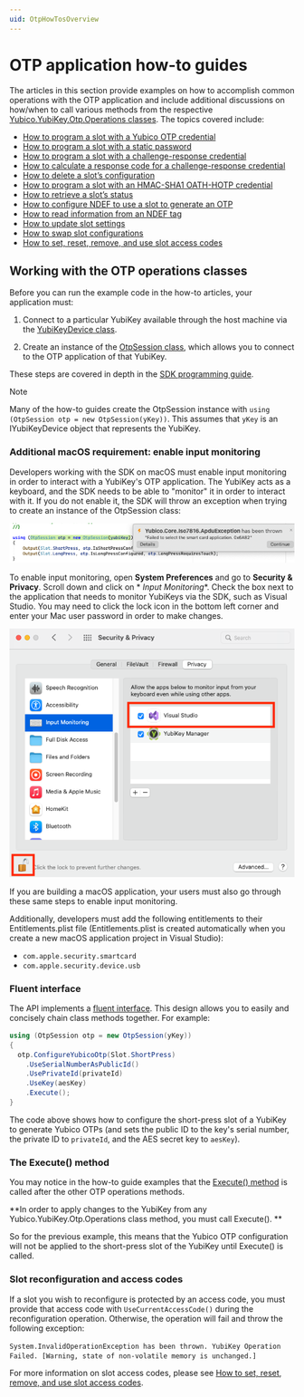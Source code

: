 ```yaml
---
uid: OtpHowTosOverview
---
```


<!-- Copyright 2022 Yubico AB

Licensed under the Apache License, Version 2.0 (the "License");
you may not use this file except in compliance with the License.
You may obtain a copy of the License at

    http://www.apache.org/licenses/LICENSE-2.0

Unless required by applicable law or agreed to in writing, software
distributed under the License is distributed on an "AS IS" BASIS,
WITHOUT WARRANTIES OR CONDITIONS OF ANY KIND, either express or implied.
See the License for the specific language governing permissions and
limitations under the License. -->

# OTP application how-to guides

The articles in this section provide examples on how to accomplish common operations with the OTP application and
include additional discussions on how/when to call various methods from the
respective [Yubico.YubiKey.Otp.Operations classes](xref:Yubico.YubiKey.Otp.Operations). The topics covered include:

- [How to program a slot with a Yubico OTP credential](xref:OtpProgramYubicoOTP)
- [How to program a slot with a static password](xref:OtpProgramStaticPassword)
- [How to program a slot with a challenge-response credential](xref:OtpProgramChallengeResponse)
- [How to calculate a response code for a challenge-response credential](xref:OtpCalcChallengeResponseCode)
- [How to delete a slot’s configuration](xref:OtpDeleteSlotConfig)
- [How to program a slot with an HMAC-SHA1 OATH-HOTP credential](xref:OtpProgramHOTP)
- [How to retrieve a slot’s status](xref:OtpRetrieveSlotStatus)
- [How to configure NDEF to use a slot to generate an OTP](xref:OtpConfigureNDEF)
- [How to read information from an NDEF tag](xref:OtpReadNDEF)
- [How to update slot settings](xref:OtpUpdateSlot)
- [How to swap slot configurations](xref:OtpSwapSlot)
- [How to set, reset, remove, and use slot access codes](xref:OtpSlotAccessCodes)

## Working with the OTP operations classes

Before you can run the example code in the how-to articles, your application must:

1. Connect to a particular YubiKey available through the host machine via
   the [YubiKeyDevice class](xref:Yubico.YubiKey.YubiKeyDevice).

2. Create an instance of the [OtpSession class](xref:Yubico.YubiKey.Otp.OtpSession), which allows you to connect to the
   OTP application of that YubiKey.

These steps are covered in depth in the [SDK programming guide](xref:UsersManualMakingAConnection).

> [!NOTE]
> Many of the how-to guides create the OtpSession instance with `using (OtpSession otp = new OtpSession(yKey))`. This
> assumes that `yKey` is an IYubiKeyDevice object that represents the YubiKey.

### Additional macOS requirement: enable input monitoring

Developers working with the SDK on macOS must enable input monitoring in order to interact with a YubiKey's OTP
application. The YubiKey acts as a keyboard, and the SDK needs to be able to "monitor" it in order to interact with it.
If you do not enable it, the SDK will throw an exception when trying to create an instance of the OtpSession class:

![Exception thrown when trying to create OtpSession instance](../../images/input-monitoring-error.png "Exception thrown when trying to create an OtpSession instance")

To enable input monitoring, open **System Preferences** and go to **Security & Privacy**. Scroll down and click on *
*Input Monitoring**. Check the box next to the application that needs to monitor YubiKeys via the SDK, such as Visual
Studio. You may need to click the lock icon in the bottom left corner and enter your Mac user password in order to make
changes.

![Input monitoring settings](../../images/input-monitoring.png "Input monitoring settings in macOS")

If you are building a macOS application, your users must also go through these same steps to enable input monitoring.

Additionally, developers must add the following entitlements to their Entitlements.plist file (Entitlements.plist is
created automatically when you create a new macOS application project in Visual Studio):

- ``com.apple.security.smartcard``
- ``com.apple.security.device.usb``

### Fluent interface

The API implements a [fluent interface](https://en.wikipedia.org/wiki/Fluent_interface). This design allows you to
easily and concisely chain class methods together. For example:

```C#
using (OtpSession otp = new OtpSession(yKey))
{
  otp.ConfigureYubicoOtp(Slot.ShortPress)
    .UseSerialNumberAsPublicId()
    .UsePrivateId(privateId)
    .UseKey(aesKey)
    .Execute();
}
```

The code above shows how to configure the short-press slot of a YubiKey to generate Yubico OTPs (and sets the public ID
to the key's serial number, the private ID to `privateId`, and the AES secret key to `aesKey`).

### The Execute() method

You may notice in the how-to guide examples that
the [Execute() method](xref:Yubico.YubiKey.Otp.Operations.OperationBase%601.Execute) is called after the other OTP
operations methods.

**In order to apply changes to the YubiKey from any Yubico.YubiKey.Otp.Operations class method, you must call Execute().
**

So for the previous example, this means that the Yubico OTP configuration will not be applied to the short-press slot of
the YubiKey until Execute() is called.

### Slot reconfiguration and access codes

If a slot you wish to reconfigure is protected by an access code, you must provide that access code
with ``UseCurrentAccessCode()`` during the reconfiguration operation. Otherwise, the operation will fail and throw the
following exception:

```System.InvalidOperationException has been thrown. YubiKey Operation Failed. [Warning, state of non-volatile memory is unchanged.]```

For more information on slot access codes, please
see [How to set, reset, remove, and use slot access codes](xref:OtpSlotAccessCodes).